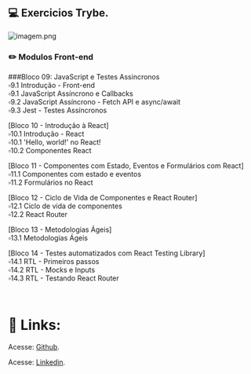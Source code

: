 ## 💻️ Exercicios Trybe.

<img src="https://media2.giphy.com/media/e6w3i2arfjIoI8hWy0/giphy.gif?cid=ecf05e47zwr41l2zle2hgii85qd0ott15xy1ue058qpqlopt&rid=giphy.gif&ct=g" alt="imagem.png" style="max-width: 25%;">

### ✏️ Modulos Front-end <br>
###Bloco 09: JavaScript e Testes Assincronos<br>
 ▫️9.1 Introdução - Front-end<br>
 ▫️9.1 JavaScript Assíncrono e Callbacks<br>
 ▫️9.2 JavaScript Assíncrono - Fetch API e async/await<br>
 ▫️9.3 Jest - Testes Assíncronos<br>

[Bloco 10 - Introdução à React]<br>
 ▫️10.1 Introdução - React<br>
 ▫️10.1 'Hello, world!' no React!<br>
 ▫️10.2 Componentes React<br>

[Bloco 11 - Componentes com Estado, Eventos e Formulários com React]<br>
 ▫️11.1 Componentes com estado e eventos<br>
 ▫️11.2 Formulários no React<br>

[Bloco 12 - Ciclo de Vida de Componentes e React Router]<br>
 ▫️12.1 Ciclo de vida de componentes<br>
 ▫️12.2 React Router<br>
 
[Bloco 13 - Metodologias Ágeis]<br>
 ▫️13.1 Metodologias Ágeis<br>


[Bloco 14 - Testes automatizados com React Testing Library]<br>
 ▫️14.1 RTL - Primeiros passos<br>
 ▫️14.2 RTL - Mocks e Inputs<br>
 ▫️14.3 RTL - Testando React Router<br>

<br>

# 🔗️ Links:
<p>Acesse: <a href="https://github.com/carolhn" target="_blank" rel="noopener noreferrer">Github</a>.</p>

<p>Acesse: <a href="https://www.linkedin.com/in/caroline-nunes-769307240/" target="_blank" rel="noopener noreferrer">Linkedin</a>.</p>

